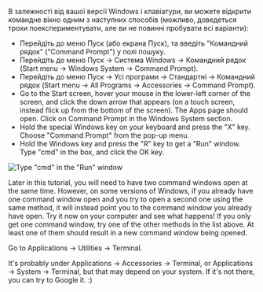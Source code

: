 <!--sec data-title="Opening: Windows" data-id="windows_prompt" data-collapse=true ces-->

В залежності від вашої версії Windows і клавіатури, ви можете відкрити командне вікно одним з наступних способів (можливо, доведеться трохи поекспериментувати, але ви не повинні пробувати всі варіанти):

- Перейдіть до меню Пуск (або екрана Пуск), та введіть "Командний рядок" ("Command Prompt") у полі пошуку.
- Перейдіть до меню Пуск → Система Windows → Командний рядок (Start menu → Windows System → Command Prompt).
- Перейдіть до меню Пуск → Усі програми → Стандартні → Командний рядок (Start menu → All Programs → Accessories → Command Prompt).
- Go to the Start screen, hover your mouse in the lower-left corner of the screen, and click the down arrow that appears (on a touch screen, instead flick up from the bottom of the screen). The Apps page should open. Click on Command Prompt in the Windows System section.
- Hold the special Windows key on your keyboard and press the "X" key. Choose "Command Prompt" from the pop-up menu.
- Hold the Windows key and press the "R" key to get a "Run" window. Type "cmd" in the box, and click the OK key.

![Type "cmd" in the "Run" window](../python_installation/images/windows-plus-r.png)

Later in this tutorial, you will need to have two command windows open at the same time. However, on some versions of Windows, if you already have one command window open and you try to open a second one using the same method, it will instead point you to the command window you already have open. Try it now on your computer and see what happens! If you only get one command window, try one of the other methods in the list above. At least one of them should result in a new command window being opened.

<!--endsec-->

<!--sec data-title="Opening: OS X" data-id="OSX_prompt" data-collapse=true ces-->

Go to Applications → Utilities → Terminal.

<!--endsec-->

<!--sec data-title="Opening: Linux" data-id="linux_prompt" data-collapse=true ces-->

It's probably under Applications → Accessories → Terminal, or Applications → System → Terminal, but that may depend on your system. If it's not there, you can try to Google it. :)

<!--endsec-->